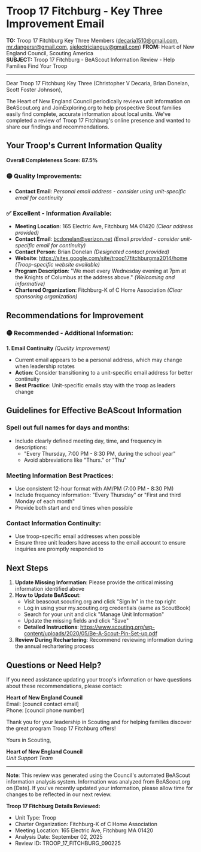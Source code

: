 # Troop 17 Fitchburg - Key Three Improvement Email

**TO:** Troop 17 Fitchburg Key Three Members (decaria1510@gmail.com, mr.dangersr@gmail.com, sjelectricianguy@gmail.com)
**FROM:** Heart of New England Council, Scouting America  
**SUBJECT:** Troop 17 Fitchburg - BeAScout Information Review - Help Families Find Your Troop  

---

Dear Troop 17 Fitchburg Key Three (Christopher V Decaria, Brian Donelan, Scott Foster Johnson),

The Heart of New England Council periodically reviews unit information on BeAScout.org and JoinExploring.org to help prospective Scout families easily find complete, accurate information about local units. We've completed a review of Troop 17 Fitchburg's online presence and wanted to share our findings and recommendations.

## Your Troop's Current Information Quality

**Overall Completeness Score: 87.5%**


### 🟡 **Quality Improvements:**
- **Contact Email**: *Personal email address - consider using unit-specific email for continuity*

### ✅ **Excellent - Information Available:**
- **Meeting Location**: 165 Electric Ave, Fitchburg MA 01420 *(Clear address provided)*
- **Contact Email**: bcdonelan@verizon.net *(Email provided - consider unit-specific email for continuity)*
- **Contact Person**: Brian Donelan *(Designated contact provided)*
- **Website**: https://sites.google.com/site/troop17fitchburgma2014/home *(Troop-specific website available)*
- **Program Description**: "We meet every Wednesday evening at 7pm at the Knights of Columbus at the
  address above." *(Welcoming and informative)*
- **Chartered Organization**: Fitchburg-K of C Home Association *(Clear sponsoring organization)*

## Recommendations for Improvement

### 🟡 **Recommended - Additional Information:**

**1. Email Continuity** *(Quality Improvement)*
- Current email appears to be a personal address, which may change when leadership rotates
- **Action**: Consider transitioning to a unit-specific email address for better continuity
- **Best Practice**: Unit-specific emails stay with the troop as leaders change


## Guidelines for Effective BeAScout Information

### **Spell out full names for days and months:**
- Include clearly defined meeting day, time, and frequency in descriptions:
  - "Every Thursday, 7:00 PM - 8:30 PM, during the school year"
  - Avoid abbreviations like "Thurs." or "Thu"

### **Meeting Information Best Practices:**
- Use consistent 12-hour format with AM/PM (7:00 PM - 8:30 PM)
- Include frequency information: "Every Thursday" or "First and third Monday of each month"
- Provide both start and end times when possible

### **Contact Information Continuity:**
- Use troop-specific email addresses when possible
- Ensure three unit leaders have access to the email account to ensure inquiries are promptly responded to

## Next Steps

1. **Update Missing Information**: Please provide the critical missing information identified above
2. **How to Update BeAScout**: 
   - Visit beascout.scouting.org and click "Sign In" in the top right
   - Log in using your my.scouting.org credentials (same as ScoutBook)
   - Search for your unit and click "Manage Unit Information"
   - Update the missing fields and click "Save"
   - **Detailed Instructions**: https://www.scouting.org/wp-content/uploads/2020/05/Be-A-Scout-Pin-Set-up.pdf
3. **Review During Rechartering**: Recommend reviewing information during the annual rechartering process

## Questions or Need Help?

If you need assistance updating your troop's information or have questions about these recommendations, please contact:

**Heart of New England Council**  
Email: [council contact email]  
Phone: [council phone number]

Thank you for your leadership in Scouting and for helping families discover the great program Troop 17 Fitchburg offers!

Yours in Scouting,

**Heart of New England Council**  
*Unit Support Team*

---

**Note**: This review was generated using the Council's automated BeAScout information analysis system. Information was analyzed from BeAScout.org on [Date]. If you've recently updated your information, please allow time for changes to be reflected in our next review.

**Troop 17 Fitchburg Details Reviewed:**
- Unit Type: Troop
- Charter Organization: Fitchburg-K of C Home Association  
- Meeting Location: 165 Electric Ave, Fitchburg MA 01420
- Analysis Date: September 02, 2025
- Review ID: TROOP_17_FITCHBURG_090225